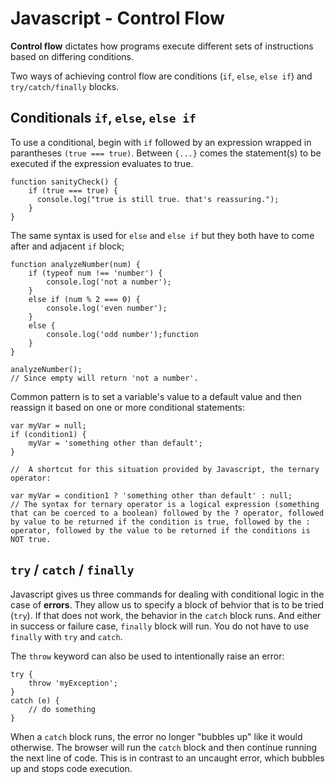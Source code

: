 # Javascript - Control Flow

**Control flow** dictates how programs execute different sets of instructions based on differing conditions.

Two ways of achieving control flow are conditions (```if```, ```else```, ```else if```) and ```try/catch/finally``` blocks.

## Conditionals ```if```, ```else```, ```else if```

To use a conditional, begin with ```if``` followed by an expression wrapped in parantheses ```(true === true)```. Between ```{...}``` comes the statement(s) to be executed if the expression evaluates to true.
```
function sanityCheck() {
	if (true === true) {
	  console.log("true is still true. that's reassuring.");
	}
}
```

The same syntax is used for ```else``` and ```else if``` but they both have to come after and adjacent ```if``` block;

```
function analyzeNumber(num) {
	if (typeof num !== 'number') {
		console.log('not a number');
	}
	else if (num % 2 === 0) {
		console.log('even number');
	}
	else {
		console.log('odd number');function 
	}
}

analyzeNumber();
// Since empty will return 'not a number'.
```

Common pattern is to set a variable's value to a default value and then reassign it based on one or more conditional statements:

```
var myVar = null;
if (condition1) {
	myVar = 'something other than default';
}

//  A shortcut for this situation provided by Javascript, the ternary operator:

var myVar = condition1 ? 'something other than default' : null;
// The syntax for ternary operator is a logical expression (something that can be coerced to a boolean) followed by the ? operator, followed by value to be returned if the condition is true, followed by the : operator, followed by the value to be returned if the conditions is NOT true.
```

## ```try``` / ```catch``` / ```finally```

Javascript gives us three commands for dealing with conditional logic in the case of **errors**.
They allow us to specify a block of behvior that is to be tried (```try```). If that does not work, the behavior in the ```catch``` block runs. And either in success or failure case, ```finally``` block will run. You do not have to use ```finally``` with ```try``` and ```catch```.

The ```throw``` keyword can also be used to intentionally raise an error:

```
try {
	throw 'myException';
}
catch (e) {
	// do something
}
```

When a ```catch``` block runs, the error no longer "bubbles up" like it would otherwise. The browser will run the ```catch``` block and then continue running the next line of code. This is in contrast to an uncaught error, which bubbles up and stops code execution.